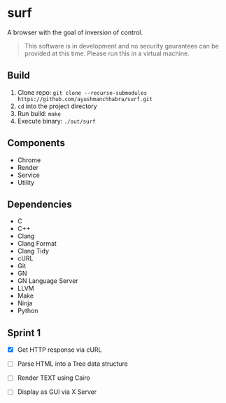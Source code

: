 # surf

A browser with the goal of inversion of control.

> This software is in development and no security gaurantees can be provided at this time. Please run this in a virtual machine.

## Build

1. Clone repo: `git clone --recurse-submodules https://github.com/ayushmanchhabra/surf.git`
1. `cd` into the project directory
1. Run build: `make`
1. Execute binary: `./out/surf`

## Components

- Chrome
- Render
- Service
- Utility

## Dependencies

- C
- C++
- Clang
- Clang Format
- Clang Tidy
- cURL
- Git
- GN
- GN Language Server
- LLVM
- Make
- Ninja
- Python

## Sprint 1

- [x] Get HTTP response via cURL
- [ ] Parse HTML into a Tree data structure
- [ ] Render TEXT using Cairo
- [ ] Display as GUI via X Server
 